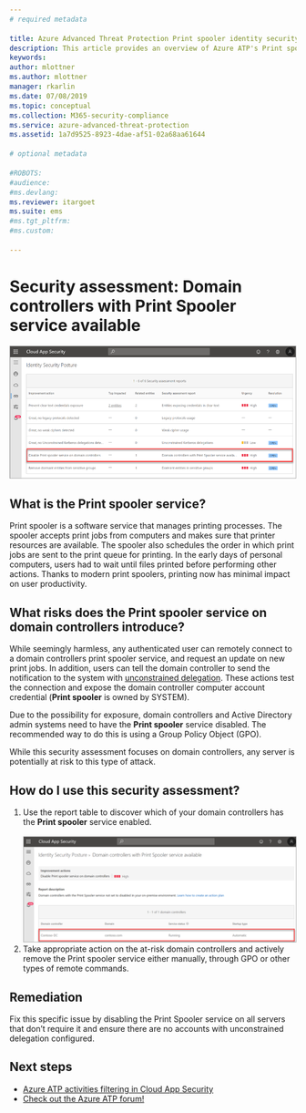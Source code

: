 ```yaml
---
# required metadata

title: Azure Advanced Threat Protection Print spooler identity security posture assessments | Microsoft Docs
description: This article provides an overview of Azure ATP's Print spooler identity security posture assessment reports.
keywords:
author: mlottner
ms.author: mlottner
manager: rkarlin
ms.date: 07/08/2019
ms.topic: conceptual
ms.collection: M365-security-compliance
ms.service: azure-advanced-threat-protection
ms.assetid: 1a7d9525-8923-4dae-af51-02a68aa61644

# optional metadata

#ROBOTS:
#audience:
#ms.devlang:
ms.reviewer: itargoet
ms.suite: ems
#ms.tgt_pltfrm:
#ms.custom:

---
```

# Security assessment: Domain controllers with Print Spooler service available

![Disable Print spooler service](media/atp-mcas-ispm-print-spooler-1.png)
 
## What is the **Print spooler** service? 

Print spooler is a software service that manages printing processes. The spooler accepts print jobs from computers and makes sure that printer resources are available. The spooler also schedules the order in which print jobs are sent to the print queue for printing. In the early days of personal computers, users had to wait until files printed before performing other actions. Thanks to modern print spoolers, printing now has minimal impact on user productivity.

## What risks does the **Print spooler** service on domain controllers introduce? 

While seemingly harmless, any authenticated user can remotely connect to a domain controllers print spooler service, and request an update on new print jobs. In addition, users can tell the domain controller to send the notification to the system with [unconstrained delegation](atp-mcas-ispm-uncontrained-kerberos.md). These actions test the connection and expose the domain controller computer account credential (**Print spooler** is owned by SYSTEM). 

Due to the possibility for exposure, domain controllers and Active Directory  admin systems need to have the **Print spooler** service disabled. The recommended way to do this is using a Group Policy Object (GPO). 

While this security assessment focuses on domain controllers, any server is potentially at risk to this type of attack.

## How do I use this security assessment? 
1. Use the report table to discover which of your domain controllers has the **Print spooler** service enabled.   
    <br>![Disable Print spooler service security assessment](media/atp-mcas-ispm-print-spooler-2.png)
1. Take appropriate action on the at-risk domain controllers and actively remove the Print spooler service either manually, through GPO or other types of remote commands.

## Remediation

Fix this specific issue by disabling the Print Spooler service on all servers that don’t require it and ensure there are no accounts with unconstrained delegation configured.
  

## Next steps
- [Azure ATP activities filtering in Cloud App Security](atp-activities-filtering-mcas.md)
- [Check out the Azure ATP forum!](https://aka.ms/azureatpcommunity)